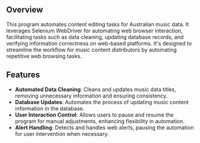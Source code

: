 ## Overview
This program automates content editing tasks for Australian music data. It leverages Selenium WebDriver for automating web browser interaction, facilitating tasks such as data cleaning, updating database records, and verifying information correctness on web-based platforms. It's designed to streamline the workflow for music content distributors by automating repetitive web browsing tasks.

## Features
- **Automated Data Cleaning**: Cleans and updates music data titles, removing unnecessary information and ensuring consistency.
- **Database Updates**: Automates the process of updating music content information in the database.
- **User Interaction Control**: Allows users to pause and resume the program for manual adjustments, enhancing flexibility in automation.
- **Alert Handling**: Detects and handles web alerts, pausing the automation for user intervention when necessary.

